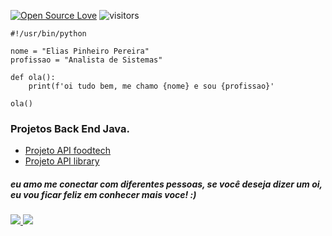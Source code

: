 [![Open Source Love](https://badges.frapsoft.com/os/v1/open-source.svg?v=103)](https://github.com/ellerbrock/open-source-badges/)
![visitors](https://visitor-badge.laobi.icu/badge?page_id=page.id)

~~~
#!/usr/bin/python

nome = "Elias Pinheiro Pereira"
profissao = "Analista de Sistemas"

def ola():
    print(f'oi tudo bem, me chamo {nome} e sou {profissao}'

ola()
~~~
### Projetos Back End Java.
<ul>
    <li><a href="https://github.com/eliaspinheiropereira/foodtechproject">Projeto API foodtech</a></li>
    <li><a href="https://github.com/eliaspinheiropereira/libraryproject">Projeto API library</a></li>
</ul>


##### eu amo me conectar com diferentes pessoas, se você deseja dizer um oi, eu vou ficar feliz em conhecer mais voce! :)


<a href="mailto:eliaspinheiropereiraa@gmail.com"><img src="https://img.shields.io/badge/Gmail-EA4335.svg?style=for-the-badge&logo=Gmail&logoColor=white" /> </a>
<a href="https://linkedin.com/in/eliaspereiraa"><img src="https://img.shields.io/badge/LinkedIn-0077B5?style=for-the-badge&logo=linkedin&logoColor=white" /></a>
